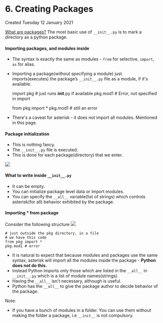 # 6. Creating Packages
Created Tuesday 12 January 2021

[What are packages?](../3._Modules_and_Packages.md)
The most basic use of ``__init__.py`` is to mark a directory as a python package.

#### Importing packages, and modules inside

* The syntax is exactly the same as modules - ``from`` for selective, ``import``, ``as`` for alias.
* Importing a package(without specifying a module) just imports(executes) the package’s ``__init__.py`` file as a module, if it's available.

	import pkg # just runs __init__.py if available
	pkg.mod1 # Error, not specified in import
	
	from pkg import *
	pkg.mod1 # still an error


* There's a caveat for asterisk - it does not import all modules. Mentioned in this page.


#### Package initialization

* This is nothing fancy.
* The ``__init__.py`` file is executed.
* This is done for each package(directory) that we enter.

![](pasted_image%2025.png)

#### What to write inside ``__init__.py``

* It can be empty.
* You can initialize package level data or import modules.
* You can specify the ``__all__`` variable(list of strings) which controls asterisk(for all) behavior exhibited by the package.


#### Importing * from package
Consider the following structure
![](pasted_image001%2014.png)

	# just outside the pkg directory, in a file
	# we have this code
	from pkg import *
	pkg.mod1 # error


* It is natural to expect that because modules and packages use the same syntax, asterisk will import all the modules inside the package - **Python does not do this.**
* Instead Python imports only those which are listed in the ``__all__`` in ``__init__.py`` which is a list of module names(strings).
* Having the ``__all__`` isn't necessary, although is useful.
* Python has the ``__all__`` to give the package author to decide behavior of the package.


Note:

* If you have a bunch of modules in a folder. You can use them without making the folder a package, i.e ``__init__`` is not compulsory.


